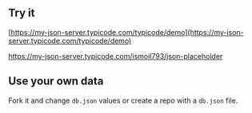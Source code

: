 ## Try it

[https://my-json-server.typicode.com/typicode/demo](https://my-json-server.typicode.com/typicode/demo)

https://my-json-server.typicode.com/ismoil793/json-placeholder

## Use your own data

Fork it and change `db.json` values or create a repo with a `db.json` file.
